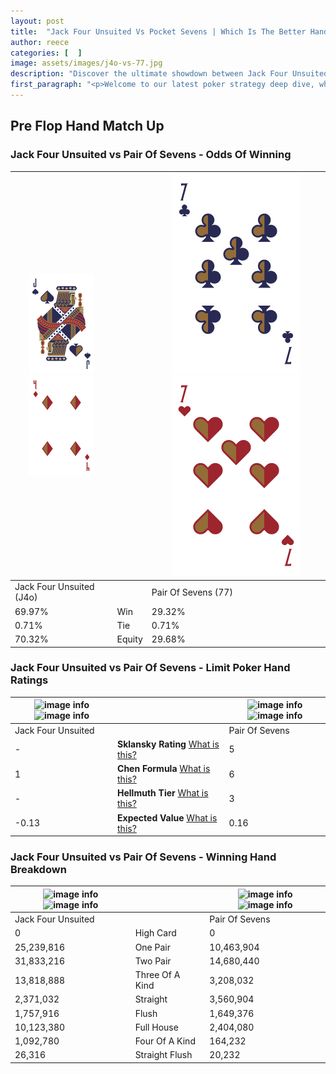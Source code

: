 ```yaml
---
layout: post
title:  "Jack Four Unsuited Vs Pocket Sevens | Which Is The Better Hand In Poker? A Complete Guide"
author: reece
categories: [  ]
image: assets/images/j4o-vs-77.jpg
description: "Discover the ultimate showdown between Jack Four Unsuited and Pair Of Sevens in poker! Uncover the odds, strategies, and scenarios where one hand triumphs over the other. Get ready to up your poker game with this thrilling analysis."
first_paragraph: "<p>Welcome to our latest poker strategy deep dive, where we're pitting two distinct hands against each other in a high-stakes showdown: Jack Four Unsuited vs Pair Of Sevens.</p><p>In the dynamic world of poker, every decision counts, and knowing which hand holds the upper hand is key to your success at the table.</p><p>In this article, we'll dissect these two hands, explore the scenarios where one dominates the other, and equip you with the knowledge to make strategic choices that can tip the odds in your favor.</p><p>Get ready to unravel the intriguing dynamics of these poker hands and elevate your game to new heights.</p>"
---
```




[comment]: # (sp0)

## Pre Flop Hand Match Up

<div class="table hand-ratings" markdown="1"> 



### Jack Four Unsuited vs Pair Of Sevens - Odds Of Winning


    
| ![image info](assets/images/hand1/J.png) ![image info](assets/images/hand1/4o.png) |  | ![image info](assets/images/hand2/7.png) ![image info](assets/images/hand2/7o.png) |
| -------- | -------- | -------- |
| Jack Four Unsuited (J4o) |  | Pair Of Sevens (77) |
| 69.97% | Win | 29.32% |
| 0.71% | Tie | 0.71% |
| 70.32% | Equity | 29.68% |




[comment]: # (sp1)



### Jack Four Unsuited vs Pair Of Sevens - Limit Poker Hand Ratings


    
| ![image info](https://www.riverpairs.com/assets/images/hand1/J.png) ![image info](https://www.riverpairs.com/assets/images/hand1/4o.png) |  | ![image info](https://www.riverpairs.com/assets/images/hand2/7.png) ![image info](https://www.riverpairs.com/assets/images/hand2/7o.png) |
| -------- | -------- | -------- |
| Jack Four Unsuited |  | Pair Of Sevens |
| - | **Sklansky Rating** [What is this?](/sklansky-rating-explained) | 5 |
| 1 | **Chen Formula** [What is this?](/chen-formula-explained) | 6 |
| - | **Hellmuth Tier** [What is this?](/Hellmuth-tier-explained) | 3 |
| -0.13 | **Expected Value** [What is this?](/expected-value-explained) | 0.16 |




[comment]: # (sp2)



### Jack Four Unsuited vs Pair Of Sevens - Winning Hand Breakdown


    
| ![image info](https://www.riverpairs.com/assets/images/hand1/J.png) ![image info](https://www.riverpairs.com/assets/images/hand1/4o.png) |  | ![image info](https://www.riverpairs.com/assets/images/hand2/7.png) ![image info](https://www.riverpairs.com/assets/images/hand2/7o.png) |
| -------- | -------- | -------- |
| Jack Four Unsuited |  | Pair Of Sevens |
| 0 | High Card | 0 |
| 25,239,816 | One Pair | 10,463,904 |
| 31,833,216 | Two Pair | 14,680,440 |
| 13,818,888 | Three Of A Kind | 3,208,032 |
| 2,371,032 | Straight | 3,560,904 |
| 1,757,916 | Flush | 1,649,376 |
| 10,123,380 | Full House | 2,404,080 |
| 1,092,780 | Four Of A Kind | 164,232 |
| 26,316 | Straight Flush | 20,232 |




[comment]: # (sp3)



</div>

[comment]: # (sp4)



[comment]: # (sp5)

